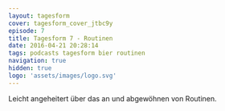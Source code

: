 ```yaml
---
layout: tagesform
cover: tagesform_cover_jtbc9y
episode: 7
title: Tagesform 7 - Routinen
date: 2016-04-21 20:28:14
tags: podcasts tagesform bier routinen
navigation: true
hidden: true
logo: 'assets/images/logo.svg'
---
```


Leicht angeheitert über das an und abgewöhnen von Routinen.
